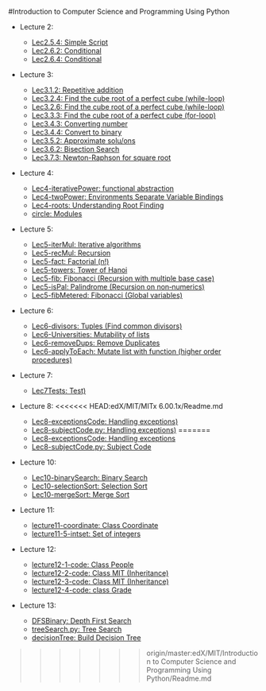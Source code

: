 #Introduction to Computer Science and Programming Using Python

* Lecture 2:
  * [Lec2.5.4: Simple Script](https://github.com/tuanvu216/Course/blob/master/edX/MIT/Introduction%20to%20Computer%20Science%20and%20Programming%20Using%20Python/week_1/lecture_2/lectureCode_Lec2.5.4.py)
  * [Lec2.6.2: Conditional](https://github.com/tuanvu216/Course/blob/master/edX/MIT/Introduction%20to%20Computer%20Science%20and%20Programming%20Using%20Python/week_1/lecture_2/lectureCode_Lec2.6.2.py)
  * [Lec2.6.4: Conditional](https://github.com/tuanvu216/Course/blob/master/edX/MIT/Introduction%20to%20Computer%20Science%20and%20Programming%20Using%20Python/week_1/lecture_2/lectureCode_Lec2.6.4.py)

* Lecture 3:
  * [Lec3.1.2: Repetitive addition](https://github.com/tuanvu216/Course/blob/master/edX/MIT/Introduction%20to%20Computer%20Science%20and%20Programming%20Using%20Python/week_2/lecture_3/lectureCode_lec3.1.2.py)
  * [Lec3.2.4: Find the cube root of a perfect cube (while-loop)](https://github.com/tuanvu216/Course/blob/master/edX/MIT/Introduction%20to%20Computer%20Science%20and%20Programming%20Using%20Python/week_2/lecture_3/lectureCode_lec3.2.4.py)
  * [Lec3.2.6: Find the cube root of a perfect cube (while-loop)](https://github.com/tuanvu216/Course/blob/master/edX/MIT/Introduction%20to%20Computer%20Science%20and%20Programming%20Using%20Python/week_2/lecture_3/lectureCode_lec3.2.6.py)
  * [Lec3.3.3:  Find the cube root of a perfect cube (for-loop)](https://github.com/tuanvu216/Course/blob/master/edX/MIT/Introduction%20to%20Computer%20Science%20and%20Programming%20Using%20Python/week_2/lecture_3/lectureCode_lec3.3.3.py)
  * [Lec3.4.3: Converting number](https://github.com/tuanvu216/Course/blob/master/edX/MIT/Introduction%20to%20Computer%20Science%20and%20Programming%20Using%20Python/week_2/lecture_3/lectureCode_lec3.4.3.py)
  * [Lec3.4.4: Convert to binary](https://github.com/tuanvu216/Course/blob/master/edX/MIT/Introduction%20to%20Computer%20Science%20and%20Programming%20Using%20Python/week_2/lecture_3/lectureCode_lec3.4.4.py)
  * [Lec3.5.2: Approximate
solu/ons](https://github.com/tuanvu216/Course/blob/master/edX/MIT/Introduction%20to%20Computer%20Science%20and%20Programming%20Using%20Python/week_2/lecture_3/lectureCode_lec3.5.2.py)
  * [Lec3.6.2: Bisection Search](https://github.com/tuanvu216/Course/blob/master/edX/MIT/Introduction%20to%20Computer%20Science%20and%20Programming%20Using%20Python/week_2/lecture_3/lectureCode_lec3.6.2.py)
  * [Lec3.7.3: Newton-Raphson for square root
](https://github.com/tuanvu216/Course/blob/master/edX/MIT/Introduction%20to%20Computer%20Science%20and%20Programming%20Using%20Python/week_2/lecture_3/lectureCode_lec3.7.3.py)

* Lecture 4:
  * [Lec4-iterativePower: functional abstraction](https://github.com/tuanvu216/Course/blob/master/edX/MIT/Introduction%20to%20Computer%20Science%20and%20Programming%20Using%20Python/week_2/lecture_4/lectureCode_Lec4-iterativePower.py)
  * [Lec4-twoPower: Environments Separate Variable Bindings](https://github.com/tuanvu216/Course/blob/master/edX/MIT/Introduction%20to%20Computer%20Science%20and%20Programming%20Using%20Python/week_2/lecture_4/lectureCode_Lec4-twoPower.py)
  * [Lec4-roots: Understanding Root Finding](https://github.com/tuanvu216/Course/blob/master/edX/MIT/Introduction%20to%20Computer%20Science%20and%20Programming%20Using%20Python/week_2/lecture_4/lectureCode_Lec4-roots.py)
  * [circle: Modules](https://github.com/tuanvu216/Course/blob/master/edX/MIT/Introduction%20to%20Computer%20Science%20and%20Programming%20Using%20Python/week_2/lecture_4/lectureCode_circle.py)
 
* Lecture 5:
  * [Lec5-iterMul: Iterative
algorithms](https://github.com/tuanvu216/Course/blob/master/edX/MIT/Introduction%20to%20Computer%20Science%20and%20Programming%20Using%20Python/week_3/lecture_5/lectureCode_Lec5-iterMul.py)
  * [Lec5-recMul: Recursion](https://github.com/tuanvu216/Course/blob/master/edX/MIT/Introduction%20to%20Computer%20Science%20and%20Programming%20Using%20Python/week_3/lecture_5/lectureCode_Lec5-recMul.py)
  * [Lec5-fact: Factorial (n!)](https://github.com/tuanvu216/Course/blob/master/edX/MIT/Introduction%20to%20Computer%20Science%20and%20Programming%20Using%20Python/week_3/lecture_5/lectureCode_Lec5-fact.py)
  * [Lec5-towers: Tower of Hanoi](https://github.com/tuanvu216/Course/blob/master/edX/MIT/Introduction%20to%20Computer%20Science%20and%20Programming%20Using%20Python/week_3/lecture_5/lectureCode_Lec5-towers.py)
  * [Lec5-fib: Fibonacci (Recursion with multiple base case)](https://github.com/tuanvu216/Course/blob/master/edX/MIT/Introduction%20to%20Computer%20Science%20and%20Programming%20Using%20Python/week_3/lecture_5/lectureCode_Lec5-fib.py)
  * [Lec5-isPal: Palindrome (Recursion on non‐numerics)](https://github.com/tuanvu216/Course/blob/master/edX/MIT/Introduction%20to%20Computer%20Science%20and%20Programming%20Using%20Python/week_3/lecture_5/lectureCode_Lec5-isPal.py)
  * [Lec5-fibMetered: Fibonacci (Global variables)](https://github.com/tuanvu216/Course/blob/master/edX/MIT/Introduction%20to%20Computer%20Science%20and%20Programming%20Using%20Python/week_3/lecture_5/lectureCode_Lec5-fibMetered.py)
 
* Lecture 6:
  * [Lec6-divisors: Tuples (Find common divisors)](https://github.com/tuanvu216/Course/blob/master/edX/MIT/Introduction%20to%20Computer%20Science%20and%20Programming%20Using%20Python/week_3/lecture_6/lectureCode_Lec6-divisors.py)
  * [Lec6-Universities: Mutability of lists](https://github.com/tuanvu216/Course/blob/master/edX/MIT/Introduction%20to%20Computer%20Science%20and%20Programming%20Using%20Python/week_3/lecture_6/lectureCode_Lec6-Universities.py)
  * [Lec6-removeDups: Remove Duplicates](https://github.com/tuanvu216/Course/blob/master/edX/MIT/Introduction%20to%20Computer%20Science%20and%20Programming%20Using%20Python/week_3/lecture_6/lectureCode_Lec6-removeDups.py)
  * [Lec6-applyToEach: Mutate list with function (higher order procedures)](https://github.com/tuanvu216/Course/blob/master/edX/MIT/Introduction%20to%20Computer%20Science%20and%20Programming%20Using%20Python/week_3/lecture_6/lectureCode_Lec6-applyToEach.py)
 
* Lecture 7:
  * [Lec7Tests: Test)](https://github.com/tuanvu216/Course/blob/master/edX/MIT/Introduction%20to%20Computer%20Science%20and%20Programming%20Using%20Python/week_4/lecture_7/lectureCode_Lec7Tests.py)

* Lecture 8:
<<<<<<< HEAD:edX/MIT/MITx 6.00.1x/Readme.md
  * [Lec8-exceptionsCode: Handling exceptions)](https://github.com/tuanvu216/Course/blob/master/edX/MIT/Introduction%20to%20Computer%20Science%20and%20Programming%20Using%20Python/week_4/lecture_8/lectureCode_Lec8-exceptionsCode.py)
  * [Lec8-subjectCode.py: Handling exceptions)](https://github.com/tuanvu216/Course/blob/master/edX/MIT/Introduction%20to%20Computer%20Science%20and%20Programming%20Using%20Python/week_4/lecture_8/lectureCode_Lec8-subjectCode.py)
=======
  * [Lec8-exceptionsCode: Handling exceptions](https://github.com/tuanvu216/Course/blob/master/edX/MIT/Introduction%20to%20Computer%20Science%20and%20Programming%20Using%20Python/week_4/lecture_8/lectureCode_Lec8-exceptionsCode.py)
  * [Lec8-subjectCode.py: Subject Code](https://github.com/tuanvu216/Course/blob/master/edX/MIT/Introduction%20to%20Computer%20Science%20and%20Programming%20Using%20Python/week_4/lecture_8/lectureCode_Lec8-subjectCode.py)

* Lecture 10:
  * [Lec10-binarySearch: Binary Search](https://github.com/tuanvu216/Course/blob/master/edX/MIT/Introduction%20to%20Computer%20Science%20and%20Programming%20Using%20Python/week_5/lecture_10/Lec10-binarySearch.py)
  * [Lec10-selectionSort: Selection Sort](https://github.com/tuanvu216/Course/blob/master/edX/MIT/Introduction%20to%20Computer%20Science%20and%20Programming%20Using%20Python/week_5/lecture_10/Lec10-selectionSort.py)
  * [Lec10-mergeSort: Merge Sort](https://github.com/tuanvu216/Course/tree/master/edX/MIT/Introduction%20to%20Computer%20Science%20and%20Programming%20Using%20Python/week_5/lecture_10)

* Lecture 11:
  * [lecture11-coordinate: Class Coordinate](https://github.com/tuanvu216/Course/blob/master/edX/MIT/Introduction%20to%20Computer%20Science%20and%20Programming%20Using%20Python/week_6/lecture_11/lecture11-coordinate.py)
  * [lecture11-5-intset: Set of integers](https://github.com/tuanvu216/Course/blob/master/edX/MIT/Introduction%20to%20Computer%20Science%20and%20Programming%20Using%20Python/week_6/lecture_11/lecture11-5-intset.py)

* Lecture 12:
  * [lecture12-1-code: Class People](https://github.com/tuanvu216/Course/blob/master/edX/MIT/Introduction%20to%20Computer%20Science%20and%20Programming%20Using%20Python/week_6/lecture_12/lecture12-1-code.py)
  * [lecture12-2-code: Class MIT (Inheritance)](https://github.com/tuanvu216/Course/blob/master/edX/MIT/Introduction%20to%20Computer%20Science%20and%20Programming%20Using%20Python/week_6/lecture_12/lecture12-2-code.py)
  * [lecture12-3-code: Class MIT (Inheritance)](https://github.com/tuanvu216/Course/blob/master/edX/MIT/Introduction%20to%20Computer%20Science%20and%20Programming%20Using%20Python/week_6/lecture_12/lecture12-3-code.py)
  * [lecture12-4-code: class Grade](https://github.com/tuanvu216/Course/blob/master/edX/MIT/Introduction%20to%20Computer%20Science%20and%20Programming%20Using%20Python/week_6/lecture_12/lecture12-4-code.py)

* Lecture 13:
  * [DFSBinary: Depth First Search](https://github.com/tuanvu216/Course/blob/master/edX/MIT/Introduction%20to%20Computer%20Science%20and%20Programming%20Using%20Python/week_7/lecture_13/DFSBinary.py)
  * [treeSearch.py: Tree Search](https://github.com/tuanvu216/Course/blob/master/edX/MIT/Introduction%20to%20Computer%20Science%20and%20Programming%20Using%20Python/week_7/lecture_13/treeSearch.py)
  * [decisionTree: Build Decision Tree](https://github.com/tuanvu216/Course/blob/master/edX/MIT/Introduction%20to%20Computer%20Science%20and%20Programming%20Using%20Python/week_7/lecture_13/decisionTree.py)
>>>>>>> origin/master:edX/MIT/Introduction to Computer Science and Programming Using Python/Readme.md
